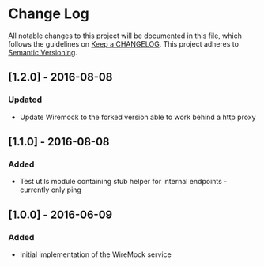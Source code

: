 # Change Log
All notable changes to this project will be documented in this file, which follows the guidelines
on [Keep a CHANGELOG](http://keepachangelog.com/). This project adheres to
[Semantic Versioning](http://semver.org/).

## [1.2.0] - 2016-08-08

### Updated
- Update Wiremock to the forked version able to work behind a http proxy

## [1.1.0] - 2016-08-08

### Added
- Test utils module containing stub helper for internal endpoints - currently only ping

## [1.0.0] - 2016-06-09
### Added
- Initial implementation of the WireMock service
